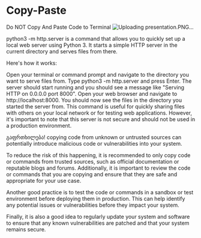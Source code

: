 # Copy-Paste
Do NOT Copy And Paste Code to Terminal
![Uploading presentation.PNG…]()


python3 -m http.server is a command that allows you to quickly set up a local web server using Python 3. It starts a simple HTTP server in the current directory and serves files from there.

Here's how it works:

Open your terminal or command prompt and navigate to the directory you want to serve files from.
Type python3 -m http.server and press Enter.
The server should start running and you should see a message like "Serving HTTP on 0.0.0.0 port 8000".
Open your web browser and navigate to http://localhost:8000.
You should now see the files in the directory you started the server from.
This command is useful for quickly sharing files with others on your local network or for testing web applications. However, it's important to note that this server is not secure and should not be used in a production environment.




გაფრთხილება!
copying code from unknown or untrusted sources can potentially introduce malicious code or vulnerabilities into your system.

To reduce the risk of this happening, it is recommended to only copy code or commands from trusted sources, such as official documentation or reputable blogs and forums. Additionally, it is important to review the code or commands that you are copying and ensure that they are safe and appropriate for your use case.

Another good practice is to test the code or commands in a sandbox or test environment before deploying them in production. This can help identify any potential issues or vulnerabilities before they impact your system.

Finally, it is also a good idea to regularly update your system and software to ensure that any known vulnerabilities are patched and that your system remains secure.
